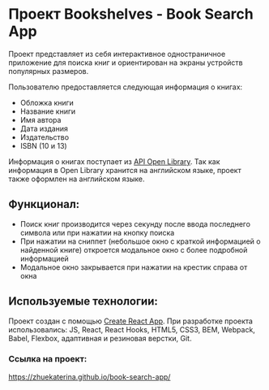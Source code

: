 # Проект Bookshelves - Book Search App

Проект представляет из себя интерактивное одностраничное приложение для поиска книг и ориентирован на экраны устройств популярных размеров.

Пользователю предоставляется следующая информация о книгах:
* Обложка книги
* Название книги
* Имя автора
* Дата издания
* Издательство
* ISBN (10 и 13)

Информация о книгах поступает из [API Open Library](https://openlibrary.org/developers/api).
Так как информация в Open Library хранится на английском языке, проект также оформлен на английском языке.

## Функционал:
* Поиск книг производится через секунду после ввода последнего символа или при нажатии на кнопку поиска
* При нажатии на сниппет (небольшое окно с краткой информацией о найденной книге) откроется модальное окно с более подробной информацией
* Модальное окно закрывается при нажатии на крестик справа от окна

## Используемые технологии: 
Проект создан с помощью [Create React App](https://github.com/facebook/create-react-app). 
При разработке проекта использовались: JS, React, React Hooks, HTML5, CSS3, BEM, Webpack, Babel, Flexbox, адаптивная и резиновая верстки, Git.

### Ссылка на проект:
https://zhuekaterina.github.io/book-search-app/